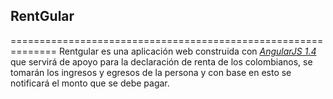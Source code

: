 ## RentGular
==============================================================
Rentgular es una aplicación web construida con _[AngularJS 1.4][1]_ que servirá de apoyo para
la declaración de renta de los colombianos, se tomarán los ingresos y egresos de la persona y 
con base en esto se notificará el monto que se debe pagar.

[1]: http://angularjs.org